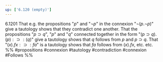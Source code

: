 ```yaml
---
up: ['6.120 (empty)']
---
```

6.1201 That e.g. the propositions "$p$" and "$¬ p$" in the connexion "$¬(p.¬ p)$" give a tautology shows that they contradict one another. That the propositions "$p \supset q$", "$p$" and "$q$" connected together in the form "$(p \supset q).(p):\supset:(q)$" give a tautology shows that $q$ follows from $p$ and $p \supset q$. That "$(x).fx : \supset : fa$" is a tautology shows that $fa$ follows from $(x).fx$, etc. etc.
%%
#propositions #connexion #tautology #contradiction #connexion #Follows %%